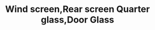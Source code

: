 ---
title: "Wind screen,Rear screen Quarter glass,Door Glass"
url: /karachi/wind-screen-rear-screen-quarter-glass-door-glass/
shop: car repair
---
